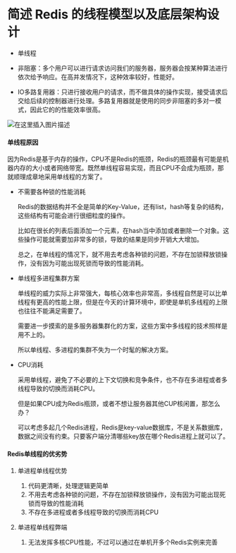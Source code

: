 # 简述 Redis 的线程模型以及底层架构设计

- 单线程

- 非阻塞：多个用户可以进行请求访问我们的服务器，服务器会按某种算法进行依次给予响应。在高并发情况下，这种效率较好，性能好。
- IO多路复用器：只进行接收用户的请求，而不做具体的操作实现，接受请求后交给后续的控制器进行处理。多路复用器就是使用的同步非阻塞的多对一模式，因此它的的性能效率很高。

![在这里插入图片描述](https://img-blog.csdnimg.cn/20210416204230143.png?x-oss-process=image/watermark,type_ZmFuZ3poZW5naGVpdGk,shadow_10,text_aHR0cHM6Ly9ibG9nLmNzZG4ubmV0L0JleW9uZF9Ob3RoaW5n,size_16,color_FFFFFF,t_70)

#### 单线程原因

因为Redis是基于内存的操作，CPU不是Redis的瓶颈，Redis的瓶颈最有可能是机器内存的大小或者网络带宽。既然单线程容易实现，而且CPU不会成为瓶颈，那就顺理成章地采用单线程的方案了。

- 不需要各种锁的性能消耗

  Redis的数据结构并不全是简单的Key-Value，还有list，hash等复杂的结构，这些结构有可能会进行很细粒度的操作。

  比如在很长的列表后面添加一个元素，在hash当中添加或者删除一个对象。这些操作可能就需要加非常多的锁，导致的结果是同步开销大大增加。

  总之，在单线程的情况下，就不用去考虑各种锁的问题，不存在加锁释放锁操作，没有因为可能出现死锁而导致的性能消耗。

- 单线程多进程集群方案

  单线程的威力实际上非常强大，每核心效率也非常高，多线程自然是可以比单线程有更高的性能上限，但是在今天的计算环境中，即使是单机多线程的上限也往往不能满足需要了。

  需要进一步摸索的是多服务器集群化的方案，这些方案中多线程的技术照样是用不上的。

  所以单线程、多进程的集群不失为一个时髦的解决方案。

- CPU消耗

  采用单线程，避免了不必要的上下文切换和竞争条件，也不存在多进程或者多线程导致的切换而消耗CPU。

  但是如果CPU成为Redis瓶颈，或者不想让服务器其他CUP核闲置，那怎么办？

  可以考虑多起几个Redis进程，Redis是key-value数据库，不是关系数据库，数据之间没有约束。只要客户端分清哪些key放在哪个Redis进程上就可以了。


#### Redis单线程的优劣势

1. 单进程单线程优势
   1. 代码更清晰，处理逻辑更简单
   2.  不用去考虑各种锁的问题，不存在加锁释放锁操作，没有因为可能出现死锁而导致的性能消耗
   3.  不存在多进程或者多线程导致的切换而消耗CPU

2. 单进程单线程弊端
   1. 无法发挥多核CPU性能，不过可以通过在单机开多个Redis实例来完善